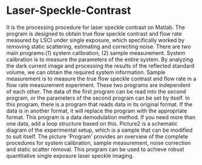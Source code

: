 # Laser-Speckle-Contrast
It is the processing procedure for laser speckle contrast on Matlab. The program is designed to obtain true flow speckle contrast and flow rate measured by LSCI under single exposure, which specifically worked by removing static scattering, estimating and correcting noise. There are two main programs:(1) system calibration, (2) sample measurement. System calibration is to measure the parameters of the entire system. By analyzing the dark current image and processing the results of the reflected standard volume, we can obtain the required system information. Sample measurement is to measure the true flow speckle contrast and flow rate in a flow rate measurement experiment. These two programs are independent of each other. The data of the first program can be read into the second program, or the parameters of the second program can be set by itself. In this program, there is a program that reads data in its original format. If the data is in another format, it will replace the program with the appropriate format. This program is a data demodulation method. If you need more than one data, add a loop structure based on this. Picture2 is a schematic diagram of the experimental setup, which is a sample that can be modified to suit itself. The picture 'Program' provides an overview of the complete procedures for system calibration, sample measurement, noise correction and static scatter removal. This program can be used to achieve robust quantitative single exposure laser speckle imaging.
